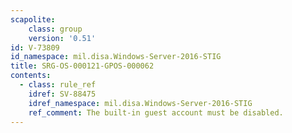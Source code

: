 ```yaml
---
scapolite:
    class: group
    version: '0.51'
id: V-73809
id_namespace: mil.disa.Windows-Server-2016-STIG
title: SRG-OS-000121-GPOS-000062
contents:
  - class: rule_ref
    idref: SV-88475
    idref_namespace: mil.disa.Windows-Server-2016-STIG
    ref_comment: The built-in guest account must be disabled.
---
```


